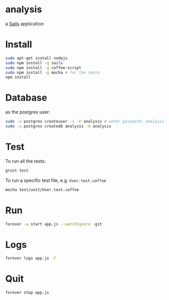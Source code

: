 # analysis

a [Sails](http://sailsjs.org) application

# Install

```bash
sudo apt-get install nodejs
sudo npm install -g sails
sudo npm install -g coffee-script
sudo npm install -g mocha # for the tests
npm install
```

# Database

as the postgres user:
```bash
sudo -u postgres createuser -s -P analysis # enter password: analysis
sudo -u postgres createdb analysis -O analysis
```

# Test

To run all the tests:

```bash
grunt test
```

To run a specific test file, e.g. `User.test.coffee`

```bash
mocha test/unit/User.test.coffee
```

# Run

```bash
forever -w start app.js --watchIgnore .git
```

# Logs

```bash
forever logs app.js -f
```

# Quit

```bash
forever stop app.js
```
